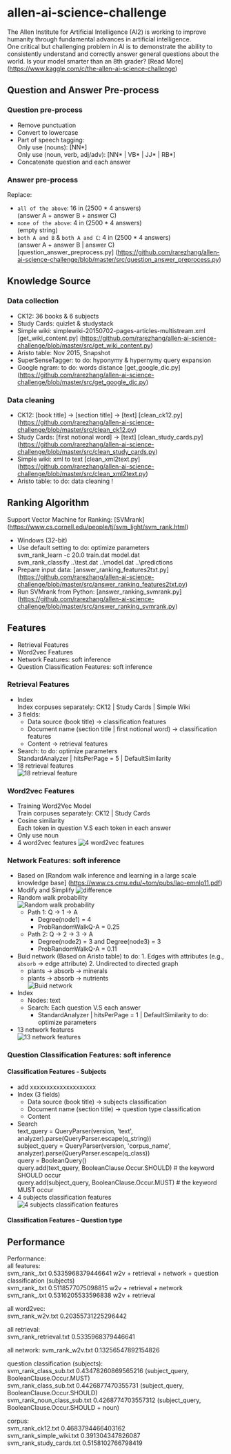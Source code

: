 # allen-ai-science-challenge  
The Allen Institute for Artificial Intelligence (AI2) is working to improve humanity through fundamental advances in artificial intelligence.   
One critical but challenging problem in AI is to demonstrate the ability to consistently understand and correctly answer general questions about the world. 
Is your model smarter than an 8th grader? [Read More] (https://www.kaggle.com/c/the-allen-ai-science-challenge)  


## Question and Answer Pre-process

### Question pre-process
- Remove punctuation 
- Convert to lowercase
- Part of speech tagging:  
Only use (nouns): [NN\*]  
Only use (noun, verb, adj/adv): [NN\* | VB\* | JJ\* | RB\*]  
- Concatenate question and each answer  

### Answer pre-process  
Replace:  
- `all of the above`: 16 in (2500 * 4 answers)  
(answer A + answer B + answer C)  
- `none of the above`: 4 in (2500 * 4 answers)  
(empty string)  
- `both A and B` & `both A and C`: 4 in (2500 * 4 answers)    
(answer A + answer B | answer C)  
[question_answer_preprocess.py] (https://github.com/rarezhang/allen-ai-science-challenge/blob/master/src/question_answer_preprocess.py)  

## Knowledge Source
### Data collection
- CK12: 36 books & 6 subjects
- Study Cards: quizlet & studystack
- Simple wiki: simplewiki-20150702-pages-articles-multistream.xml [get_wiki_content.py] (https://github.com/rarezhang/allen-ai-science-challenge/blob/master/src/get_wiki_content.py)
- Aristo table: Nov 2015, Snapshot
- SuperSenseTagger: to do: hyponymy & hypernymy query expansion
- Google ngram: to do: words distance [get_google_dic.py] (https://github.com/rarezhang/allen-ai-science-challenge/blob/master/src/get_google_dic.py)

### Data cleaning
- CK12: [book title] -> [section title] -> [text] [clean_ck12.py] (https://github.com/rarezhang/allen-ai-science-challenge/blob/master/src/clean_ck12.py)
- Study Cards: [first notional word] -> [text] [clean_study_cards.py] (https://github.com/rarezhang/allen-ai-science-challenge/blob/master/src/clean_study_cards.py)
- Simple wiki: xml to text [clean_xml2text.py] (https://github.com/rarezhang/allen-ai-science-challenge/blob/master/src/clean_xml2text.py)
- Aristo table: to do: data cleaning !

## Ranking Algorithm
Support Vector Machine for Ranking: [SVMrank] (https://www.cs.cornell.edu/people/tj/svm_light/svm_rank.html)  
- Windows (32-bit)
- Use default setting to do: optimize parameters  
svm_rank_learn -c 20.0 train.dat model.dat  
svm_rank_classify ..\test.dat ..\model.dat ..\predictions  
- Prepare input data: [answer_ranking_features2txt.py] (https://github.com/rarezhang/allen-ai-science-challenge/blob/master/src/answer_ranking_features2txt.py)  
- Run SVMrank from Python: [answer_ranking_svmrank.py] (https://github.com/rarezhang/allen-ai-science-challenge/blob/master/src/answer_ranking_svmrank.py)

## Features 
- Retrieval Features
- Word2vec Features
- Network Features: soft inference 
- Question Classification Features: soft inference 

### Retrieval Features
- Index  
Index corpuses separately: CK12 | Study Cards | Simple Wiki  
- 3 fields:  
  - Data source (book title) -> classification features
  - Document name (section title | first notional word) -> classification features
  - Content -> retrieval features
- Search: to do: optimize parameters  
StandardAnalyzer | hitsPerPage = 5 | DefaultSimilarity  
- 18 retrieval features   
![18 retrieval feature](https://cloud.githubusercontent.com/assets/5633774/14943834/95d85408-0f98-11e6-9d2b-7f010da47393.png "18 retrieval feature")

### Word2vec Features
- Training Word2Vec Model   
Train corpuses separately: CK12 | Study Cards
- Cosine similarity  
Each token in question V.S each token in each answer
- Only use noun 
- 4 word2vec features 
![4 word2vec features](https://cloud.githubusercontent.com/assets/5633774/14943861/374a4666-0f99-11e6-8bdc-dd7528c55a86.png "4 word2vec features")

### Network Features: soft inference 
- Based on [Random walk inference and learning in a large scale knowledge base] (https://www.cs.cmu.edu/~tom/pubs/lao-emnlp11.pdf)
- Modify and Simplify 
![difference](https://cloud.githubusercontent.com/assets/5633774/14943886/98794f86-0f99-11e6-872b-7d0de552f891.png "difference")
- Random walk probability  
![Random walk probability](https://cloud.githubusercontent.com/assets/5633774/14943903/105ab724-0f9a-11e6-9dc8-471a496cd69a.png "Random walk probability")
  - Path 1: Q -> 1 -> A
    - Degree(node1) = 4
    - ProbRandomWalkQ-A = 0.25
  - Path 2: Q -> 2 -> 3 -> A
    - Degree(node2) = 3  and  Degree(node3) = 3  
    - ProbRandomWalkQ-A = 0.11  
- Buid network (Based on Aristo table)
to do: 1. Edges with attributes (e.g., `absorb` -> edge attribute)  2. Undirected to directed graph 
  - plants -> absorb -> minerals
  - plants -> absorb -> nutrients  
![Buid network](https://cloud.githubusercontent.com/assets/5633774/14943919/9ab9feb6-0f9a-11e6-9382-fe87efc3152b.png "Buid network")
- Index
  - Nodes: text
  - Search: Each question V.S each answer
    - StandardAnalyzer | hitsPerPage = 1 | DefaultSimilarity
			to do: optimize parameters
- 13 network features  
![13 network features](https://cloud.githubusercontent.com/assets/5633774/14943962/896869ee-0f9b-11e6-970c-08b2a864cd9c.png "13 network features")

### Question Classification Features: soft inference
#### Classification Features - Subjects
- add xxxxxxxxxxxxxxxxxxxx
- Index (3 fields)
  - Data source (book title) -> subjects classification 
  - Document name (section title) -> question type classification
  - Content
- Search  
text_query = QueryParser(version, 'text', analyzer).parse(QueryParser.escape(q_string))  
subject_query = QueryParser(version, 'corpus_name', analyzer).parse(QueryParser.escape(q_class))  
query = BooleanQuery()  
query.add(text_query, BooleanClause.Occur.SHOULD) #  the keyword SHOULD occur  
query.add(subject_query, BooleanClause.Occur.MUST) # the keyword MUST occur   
- 4 subjects classification features  
![4 subjects classification features](https://cloud.githubusercontent.com/assets/5633774/14943985/23679092-0f9c-11e6-894d-11b45f11c196.png " 4 subjects classification features")



#### Classification Features – Question type


## Performance



Performance:  
all features:  
svm_rank_.txt 0.5335968379446641  w2v + retrieval + network + question classification (subjects)  
svm_rank_.txt 0.5118577075098815  w2v + retrieval + network  
svm_rank_.txt 0.5316205533596838  w2v + retrieval  

all word2vec:  
svm_rank_w2v.txt 0.20355731225296442  

all retrieval:  
svm_rank_retrieval.txt 0.5335968379446641  

all network:
svm_rank_w2v.txt 0.13256547892154826  
 
question classification (subjects):  
svm_rank_class_sub.txt 0.43478260869565216 (subject_query, BooleanClause.Occur.MUST)   
svm_rank_class_sub.txt 0.4426877470355731 (subject_query, BooleanClause.Occur.SHOULD)   
svm_rank_noun_class_sub.txt 0.4268774703557312 (subject_query, BooleanClause.Occur.SHOULD + noun)   

corpus:  
svm_rank_ck12.txt 0.4683794466403162  
svm_rank_simple_wiki.txt 0.391304347826087  
svm_rank_study_cards.txt 0.5158102766798419  


